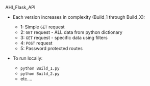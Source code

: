 AHI_Flask_API

- Each version increases in complexity (Build_1 through Build_X): 
    - 1: Simple `GET` request
    - 2: `GET` request -  ALL data from python dictionary 
    - 3: `GET` request - specific data using filters
    - 4: `POST` request 
    - 5: Password protected routes 

- To run locally: 
    - `python Build_1.py` 
    - `python Build_2.py`
    - etc....